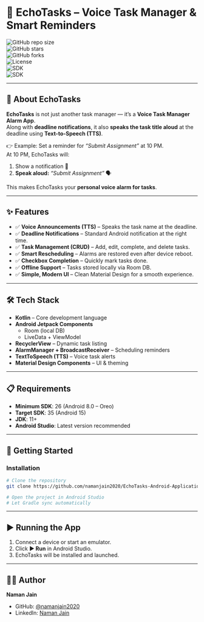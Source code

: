 # 📱 EchoTasks – Voice Task Manager & Smart Reminders  

![GitHub repo size](https://img.shields.io/github/repo-size/namanjain2020/EchoTasks-Android-Application?color=blue)  
![GitHub stars](https://img.shields.io/github/stars/namanjain2020/EchoTasks-Android-Application?style=social)  
![GitHub forks](https://img.shields.io/github/forks/namanjain2020/EchoTasks-Android-Application?style=social)  
![License](https://img.shields.io/badge/License-Apache2.0-green.svg)  
![SDK](https://img.shields.io/badge/MinSdk-26%20(Oreo)-orange)  
![SDK](https://img.shields.io/badge/TargetSdk-35%20(Android%2015)-brightgreen)  

---

## 🔔 About EchoTasks  

**EchoTasks** is not just another task manager — it’s a **Voice Task Manager Alarm App**.  
Along with **deadline notifications**, it also **speaks the task title aloud** at the deadline using **Text-to-Speech (TTS)**.  

👉 Example: Set a reminder for *“Submit Assignment”* at 10 PM.  
At 10 PM, EchoTasks will:  
1. Show a notification 📝  
2. **Speak aloud:** *“Submit Assignment”* 🗣️  

This makes EchoTasks your **personal voice alarm for tasks**.  

---

## ✨ Features  

- ✅ **Voice Announcements (TTS)** – Speaks the task name at the deadline.  
- ✅ **Deadline Notifications** – Standard Android notification at the right time.  
- ✅ **Task Management (CRUD)** – Add, edit, complete, and delete tasks.  
- ✅ **Smart Rescheduling** – Alarms are restored even after device reboot.  
- ✅ **Checkbox Completion** – Quickly mark tasks done.  
- ✅ **Offline Support** – Tasks stored locally via Room DB.  
- ✅ **Simple, Modern UI** – Clean Material Design for a smooth experience.  

---

## 🛠 Tech Stack  

- **Kotlin** – Core development language  
- **Android Jetpack Components**  
  - Room (local DB)  
  - LiveData + ViewModel  
- **RecyclerView** – Dynamic task listing  
- **AlarmManager + BroadcastReceiver** – Scheduling reminders  
- **TextToSpeech (TTS)** – Voice task alerts  
- **Material Design Components** – UI & theming  

---

## 📋 Requirements  

- **Minimum SDK**: 26 (Android 8.0 – Oreo)  
- **Target SDK**: 35 (Android 15)  
- **JDK**: 11+  
- **Android Studio**: Latest version recommended  

---

## 🚀 Getting Started  

### Installation  

```bash
# Clone the repository
git clone https://github.com/namanjain2020/EchoTasks-Android-Application.git

# Open the project in Android Studio
# Let Gradle sync automatically

``` 

---

## ▶️ Running the App

1. Connect a device or start an emulator.  
2. Click **▶️ Run** in Android Studio.  
3. EchoTasks will be installed and launched.  

---

## 👨‍💻 Author

**Naman Jain**  

- GitHub: [@namanjain2020](https://github.com/namanjain2020)  
- LinkedIn: [Naman Jain](https://www.linkedin.com/in/naman-jain-9bb52424b/)  
